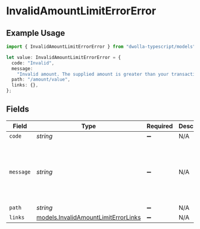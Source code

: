 # InvalidAmountLimitErrorError

## Example Usage

```typescript
import { InvalidAmountLimitErrorError } from "dwolla-typescript/models";

let value: InvalidAmountLimitErrorError = {
  code: "Invalid",
  message:
    "Invalid amount. The supplied amount is greater than your transaction limit.",
  path: "/amount/value",
  links: {},
};
```

## Fields

| Field                                                                            | Type                                                                             | Required                                                                         | Description                                                                      | Example                                                                          |
| -------------------------------------------------------------------------------- | -------------------------------------------------------------------------------- | -------------------------------------------------------------------------------- | -------------------------------------------------------------------------------- | -------------------------------------------------------------------------------- |
| `code`                                                                           | *string*                                                                         | :heavy_minus_sign:                                                               | N/A                                                                              | Invalid                                                                          |
| `message`                                                                        | *string*                                                                         | :heavy_minus_sign:                                                               | N/A                                                                              | Invalid amount. The supplied amount is greater than your transaction limit.      |
| `path`                                                                           | *string*                                                                         | :heavy_minus_sign:                                                               | N/A                                                                              | /amount/value                                                                    |
| `links`                                                                          | [models.InvalidAmountLimitErrorLinks](../models/invalidamountlimiterrorlinks.md) | :heavy_minus_sign:                                                               | N/A                                                                              | {}                                                                               |